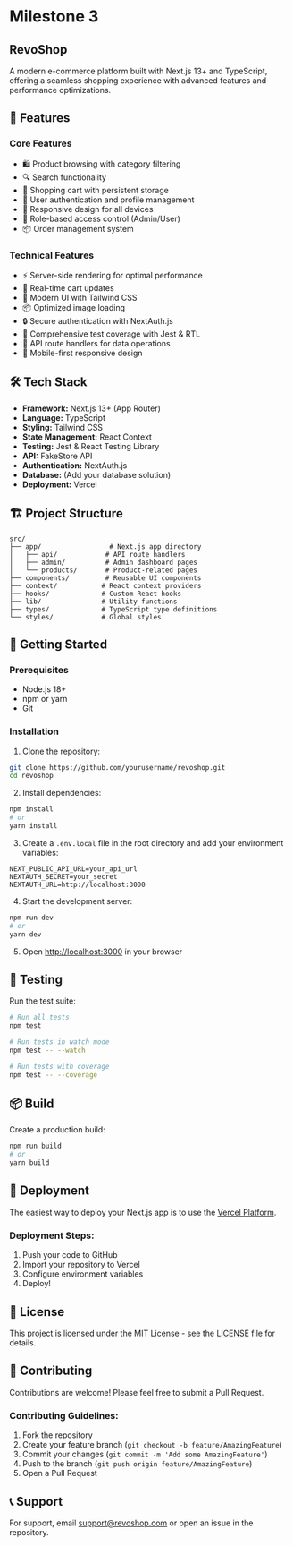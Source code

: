 # Milestone 3
## RevoShop 

A modern e-commerce platform built with Next.js 13+ and TypeScript, offering a seamless shopping experience with advanced features and performance optimizations.

## 🚀 Features

### Core Features
- 🛍️ Product browsing with category filtering
- 🔍 Search functionality
- 🛒 Shopping cart with persistent storage
- 👤 User authentication and profile management
- 📱 Responsive design for all devices
- 🔐 Role-based access control (Admin/User)
- 📦 Order management system

### Technical Features
- ⚡ Server-side rendering for optimal performance
- 🔄 Real-time cart updates
- 🎨 Modern UI with Tailwind CSS
- 📦 Optimized image loading
- 🔒 Secure authentication with NextAuth.js
- 🧪 Comprehensive test coverage with Jest & RTL
- 🔄 API route handlers for data operations
- 📱 Mobile-first responsive design

## 🛠️ Tech Stack

- **Framework:** Next.js 13+ (App Router)
- **Language:** TypeScript
- **Styling:** Tailwind CSS
- **State Management:** React Context
- **Testing:** Jest & React Testing Library
- **API:** FakeStore API
- **Authentication:** NextAuth.js
- **Database:** (Add your database solution)
- **Deployment:** Vercel

## 🏗️ Project Structure

```
src/
├── app/                 # Next.js app directory
│   ├── api/            # API route handlers
│   ├── admin/          # Admin dashboard pages
│   └── products/       # Product-related pages
├── components/         # Reusable UI components
├── context/           # React context providers
├── hooks/             # Custom React hooks
├── lib/               # Utility functions
├── types/             # TypeScript type definitions
└── styles/            # Global styles
```

## 🚀 Getting Started

### Prerequisites
- Node.js 18+ 
- npm or yarn
- Git

### Installation

1. Clone the repository:
```bash
git clone https://github.com/yourusername/revoshop.git
cd revoshop
```

2. Install dependencies:
```bash
npm install
# or
yarn install
```

3. Create a `.env.local` file in the root directory and add your environment variables:
```env
NEXT_PUBLIC_API_URL=your_api_url
NEXTAUTH_SECRET=your_secret
NEXTAUTH_URL=http://localhost:3000
```

4. Start the development server:
```bash
npm run dev
# or
yarn dev
```

5. Open [http://localhost:3000](http://localhost:3000) in your browser

## 🧪 Testing

Run the test suite:
```bash
# Run all tests
npm test

# Run tests in watch mode
npm test -- --watch

# Run tests with coverage
npm test -- --coverage
```

## 📦 Build

Create a production build:
```bash
npm run build
# or
yarn build
```

## 🚀 Deployment

The easiest way to deploy your Next.js app is to use the [Vercel Platform](https://vercel.com/new?utm_medium=default-template&filter=next.js&utm_source=create-next-app&utm_campaign=create-next-app-readme).

### Deployment Steps:
1. Push your code to GitHub
2. Import your repository to Vercel
3. Configure environment variables
4. Deploy!

## 📝 License

This project is licensed under the MIT License - see the [LICENSE](LICENSE) file for details.

## 👥 Contributing

Contributions are welcome! Please feel free to submit a Pull Request.

### Contributing Guidelines:
1. Fork the repository
2. Create your feature branch (`git checkout -b feature/AmazingFeature`)
3. Commit your changes (`git commit -m 'Add some AmazingFeature'`)
4. Push to the branch (`git push origin feature/AmazingFeature`)
5. Open a Pull Request

## 📞 Support

For support, email support@revoshop.com or open an issue in the repository.
